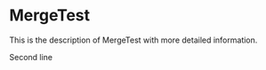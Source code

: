 MergeTest
=========

This is the description of MergeTest with more detailed information.

Second line
